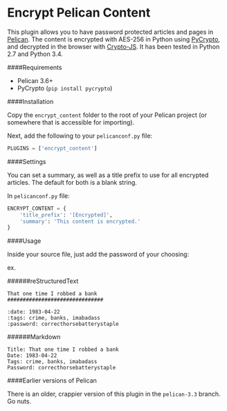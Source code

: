 Encrypt Pelican Content
===============

This plugin allows you to have password protected articles and pages in [Pelican](http://docs.getpelican.com/). The 
content is encrypted with AES-256 in Python using [PyCrypto](https://www.dlitz.net/software/pycrypto/), and 
decrypted in the browser with [Crypto-JS](https://code.google.com/p/crypto-js/). It has been tested in Python 2.7 
and Python 3.4.

####Requirements

- Pelican 3.6+
- PyCrypto (`pip install pycrypto`)

####Installation

Copy the `encrypt_content` folder to the root of your Pelican project (or somewhere that is accessible for importing). 

Next, add the following to your `pelicanconf.py` file:

```python
PLUGINS = ['encrypt_content']
```

####Settings

You can set a summary, as well as a title prefix to use for all encrypted articles. The default for both is a 
blank string.

In  `pelicanconf.py` file:

```python
ENCRYPT_CONTENT = {
    'title_prefix': '[Encrypted]',
    'summary': 'This content is encrypted.'
}
```

####Usage

Inside your source file, just add the password of your choosing:

ex.

######reStructuredText

    That one time I robbed a bank 
    ###############################

    :date: 1983-04-22
    :tags: crime, banks, imabadass
    :password: correcthorsebatterystaple


######Markdown

    Title: That one time I robbed a bank
    Date: 1983-04-22
    Tags: crime, banks, imabadass
    Password: correcthorsebatterystaple


####Earlier versions of Pelican

There is an older, crappier version of this plugin in the `pelican-3.3` branch. Go nuts.
